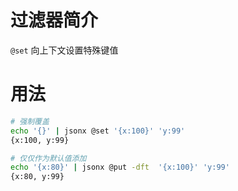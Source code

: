 过滤器简介
======= 

`@set` 向上下文设置特殊键值
 

用法
=======

```bash
# 强制覆盖
echo '{}' | jsonx @set '{x:100}' 'y:99'
{x:100, y:99}

# 仅仅作为默认值添加
echo '{x:80}' | jsonx @put -dft  '{x:100}' 'y:99'
{x:80, y:99}
```

